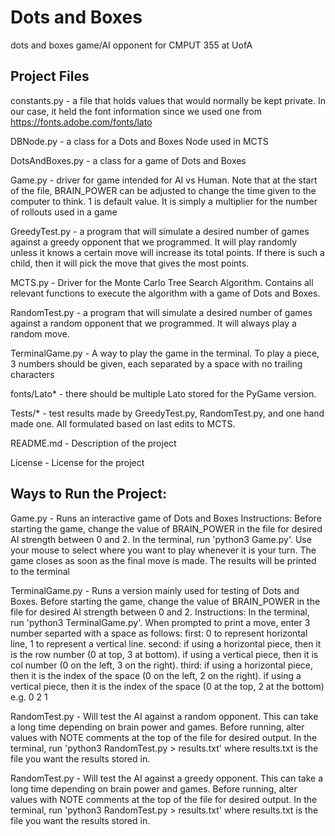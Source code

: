 # Dots and Boxes

dots and boxes game/AI opponent for CMPUT 355 at UofA

## Project Files

constants.py - a file that holds values that would normally be kept private.
In our case, it held the font information since we used one from
https://fonts.adobe.com/fonts/lato

DBNode.py - a class for a Dots and Boxes Node used in MCTS

DotsAndBoxes.py - a class for a game of Dots and Boxes

Game.py - driver for game intended for AI vs Human.
Note that at the start of the file, BRAIN_POWER can be adjusted to change
the time given to the computer to think. 1 is default value. It is simply
a multiplier for the number of rollouts used in a game

GreedyTest.py - a program that will simulate a desired number of games
against a greedy opponent that we programmed. It will play randomly
unless it knows a certain move will increase its total points. If there
is such a child, then it will pick the move that gives the most points.

MCTS.py - Driver for the Monte Carlo Tree Search Algorithm. Contains all
relevant functions to execute the algorithm with a game of Dots and Boxes.

RandomTest.py - a program that will simulate a desired number of games against a
random opponent that we programmed. It will always play a random move.

TerminalGame.py - A way to play the game in the terminal. To play a piece,
3 numbers should be given, each separated by a space with no trailing characters

fonts/Lato\* - there should be multiple Lato stored for the PyGame version.

Tests/\* - test results made by GreedyTest.py, RandomTest.py, and one hand made one. All formulated based on
last edits to MCTS.

README.md - Description of the project

License - License for the project

## Ways to Run the Project:

Game.py - Runs an interactive game of Dots and Boxes
Instructions: Before starting the game, change the value of
BRAIN_POWER in the file for desired AI strength between 0 and 2.
In the terminal, run 'python3 Game.py'. Use your mouse to
select where you want to play whenever it is your turn.
The game closes as soon as the final move is made.
The results will be printed to the terminal

TerminalGame.py - Runs a version mainly used for testing of Dots and Boxes.
Before starting the game, change the value of
BRAIN_POWER in the file for desired AI strength between 0 and 2.
Instructions: In the terminal, run 'python3 TerminalGame.py'. When
prompted to print a move, enter 3 number separted with a space as follows:
first: 0 to represent horizontal line, 1 to represent a vertical line.
second: if using a horizontal piece, then it is the row number (0 at top, 3 at bottom).
if using a vertical piece, then it is col number (0 on the left, 3 on the right).
third: if using a horizontal piece, then it is the index of the space
(0 on the left, 2 on the right).
if using a vertical piece, then it is the index of the space (0 at the
top, 2 at the bottom)
e.g. 0 2 1

RandomTest.py - Will test the AI against a random opponent.
This can take a long time depending on brain power and games.
Before running, alter values with NOTE comments at
the top of the file for desired output.
In the terminal, run 'python3 RandomTest.py > results.txt' where
results.txt is the file you want the results stored in.

RandomTest.py - Will test the AI against a greedy opponent.
This can take a long time depending on brain power and games.
Before running, alter values with NOTE comments at
the top of the file for desired output.
In the terminal, run 'python3 RandomTest.py > results.txt' where
results.txt is the file you want the results stored in.
